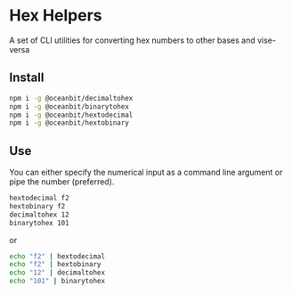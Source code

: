 # Hex Helpers

A set of CLI utilities for converting hex numbers to other bases and vise-versa

## Install

```sh
npm i -g @oceanbit/decimaltohex
npm i -g @oceanbit/binarytohex
npm i -g @oceanbit/hextodecimal
npm i -g @oceanbit/hextobinary
```

## Use

You can either specify the numerical input as a command line argument or pipe the number (preferred).

```sh
hextodecimal f2
hextobinary f2
decimaltohex 12
binarytohex 101
```

or

```sh
echo "f2" | hextodecimal
echo "f2" | hextobinary
echo "12" | decimaltohex
echo "101" | binarytohex
```
